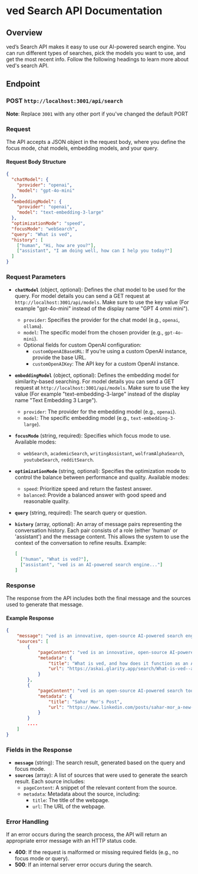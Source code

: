 # ved Search API Documentation

## Overview

ved’s Search API makes it easy to use our AI-powered search engine. You can run different types of searches, pick the models you want to use, and get the most recent info. Follow the following headings to learn more about ved's search API.

## Endpoint

### **POST** `http://localhost:3001/api/search`

**Note**: Replace `3001` with any other port if you've changed the default PORT

### Request

The API accepts a JSON object in the request body, where you define the focus mode, chat models, embedding models, and your query.

#### Request Body Structure

```json
{
  "chatModel": {
    "provider": "openai",
    "model": "gpt-4o-mini"
  },
  "embeddingModel": {
    "provider": "openai",
    "model": "text-embedding-3-large"
  },
  "optimizationMode": "speed",
  "focusMode": "webSearch",
  "query": "What is ved",
  "history": [
    ["human", "Hi, how are you?"],
    ["assistant", "I am doing well, how can I help you today?"]
  ]
}
```

### Request Parameters

- **`chatModel`** (object, optional): Defines the chat model to be used for the query. For model details you can send a GET request at `http://localhost:3001/api/models`. Make sure to use the key value (For example "gpt-4o-mini" instead of the display name "GPT 4 omni mini").

  - `provider`: Specifies the provider for the chat model (e.g., `openai`, `ollama`).
  - `model`: The specific model from the chosen provider (e.g., `gpt-4o-mini`).
  - Optional fields for custom OpenAI configuration:
    - `customOpenAIBaseURL`: If you’re using a custom OpenAI instance, provide the base URL.
    - `customOpenAIKey`: The API key for a custom OpenAI instance.

- **`embeddingModel`** (object, optional): Defines the embedding model for similarity-based searching. For model details you can send a GET request at `http://localhost:3001/api/models`. Make sure to use the key value (For example "text-embedding-3-large" instead of the display name "Text Embedding 3 Large").

  - `provider`: The provider for the embedding model (e.g., `openai`).
  - `model`: The specific embedding model (e.g., `text-embedding-3-large`).

- **`focusMode`** (string, required): Specifies which focus mode to use. Available modes:

  - `webSearch`, `academicSearch`, `writingAssistant`, `wolframAlphaSearch`, `youtubeSearch`, `redditSearch`.

- **`optimizationMode`** (string, optional): Specifies the optimization mode to control the balance between performance and quality. Available modes:

  - `speed`: Prioritize speed and return the fastest answer.
  - `balanced`: Provide a balanced answer with good speed and reasonable quality.

- **`query`** (string, required): The search query or question.

- **`history`** (array, optional): An array of message pairs representing the conversation history. Each pair consists of a role (either 'human' or 'assistant') and the message content. This allows the system to use the context of the conversation to refine results. Example:

  ```json
  [
    ["human", "What is ved?"],
    ["assistant", "ved is an AI-powered search engine..."]
  ]
  ```

### Response

The response from the API includes both the final message and the sources used to generate that message.

#### Example Response

```json
{
	"message": "ved is an innovative, open-source AI-powered search engine designed to enhance the way users search for information online. Here are some key features and characteristics of ved:\n\n- **AI-Powered Technology**: It utilizes advanced machine learning algorithms to not only retrieve information but also to understand the context and intent behind user queries, providing more relevant results [1][5].\n\n- **Open-Source**: Being open-source, ved offers flexibility and transparency, allowing users to explore its functionalities without the constraints of proprietary software [3][10].",
	"sources": [
		{
			"pageContent": "ved is an innovative, open-source AI-powered search engine designed to enhance the way users search for information online.",
			"metadata": {
				"title": "What is ved, and how does it function as an AI-powered search ...",
				"url": "https://askai.glarity.app/search/What-is-ved--and-how-does-it-function-as-an-AI-powered-search-engine"
			}
		},
		{
			"pageContent": "ved is an open-source AI-powered search tool that dives deep into the internet to find precise answers.",
			"metadata": {
				"title": "Sahar Mor's Post",
				"url": "https://www.linkedin.com/posts/sahar-mor_a-new-open-source-project-called-ved-activity-7204489745668694016-ncja"
			}
		}
        ....
	]
}
```

### Fields in the Response

- **`message`** (string): The search result, generated based on the query and focus mode.
- **`sources`** (array): A list of sources that were used to generate the search result. Each source includes:
  - `pageContent`: A snippet of the relevant content from the source.
  - `metadata`: Metadata about the source, including:
    - `title`: The title of the webpage.
    - `url`: The URL of the webpage.

### Error Handling

If an error occurs during the search process, the API will return an appropriate error message with an HTTP status code.

- **400**: If the request is malformed or missing required fields (e.g., no focus mode or query).
- **500**: If an internal server error occurs during the search.
